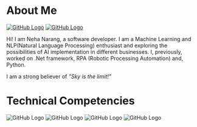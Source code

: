 # About Me
[![GitHub Logo](linkedin.ico)](https://www.linkedin.com/in/nehanarang83/) [![GitHub Logo](instagram.ico)](https://www.instagram.com/neha.narang83/)

<p> Hi! I am Neha Narang, a software developer. I am a Machine Learning and NLP(Natural Language Processing) enthusiast and exploring the possibilities of AI implementation in different businesses. I, previously, worked on .Net framework, RPA (Robotic Processing Automation) and, Python. 
  </p>

I am a strong believer of <i> "Sky is the limit!"</i>

# Technical Competencies
![GitHub Logo](python.ico) ![GitHub Logo](artificialintelligence.ico) ![GitHub Logo](sql.ico) ![GitHub Logo](dotnet.ico)

